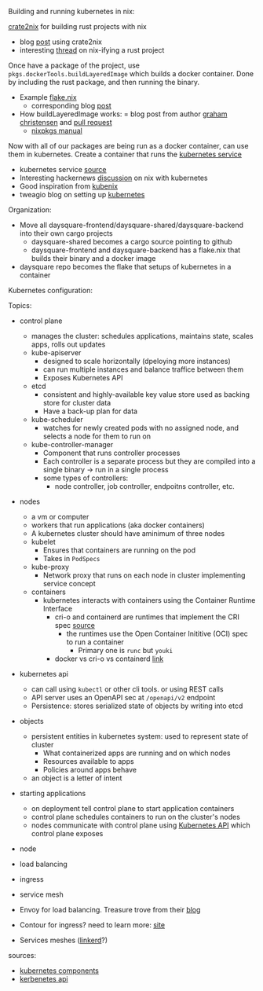 Building and running kubernetes in nix:

[crate2nix](https://github.com/kolloch/crate2nix) for building rust projects with nix

- blog [post](https://www.srid.ca/rust-nix) using crate2nix
- interesting [thread](https://old.reddit.com/r/rust/comments/mmbfnj/nixifying_a_rust_project/) on nix-ifying a rust project

Once have a package of the project, use `pkgs.dockerTools.buildLayeredImage` which builds a docker container. Done by including the rust package, and then running the binary.

- Example [flake.nix](https://github.com/wagdav/thewagner.net/blob/fcda05cf33ca24ed97a0a71a9139de72ecdc90c9/flake.nix#L52-L75)
    - corresponding blog [post](https://thewagner.net/blog/2021/02/25/building-container-images-with-nix/)
- How buildLayeredImage works:
    = blog post from author [graham christensen](https://grahamc.com/blog/nix-and-layered-docker-images) and [pull request](https://github.com/NixOS/nixpkgs/pull/47411)
    - [nixpkgs manual](https://nixos.org/manual/nixpkgs/stable/)

Now with all of our packages are being run as a docker container, can use them in kubernetes. Create a container that runs the [kubernetes service](https://nixos.wiki/wiki/Kubernetes)

- kubernetes service [source](https://github.com/NixOS/nixpkgs/blob/master/nixos/modules/services/cluster/kubernetes/default.nix)
- Interesting hackernews [discussion](https://news.ycombinator.com/item?id=22858558) on nix with kubernetes
- Good inspiration from [kubenix](https://github.com/xtruder/kubenix)
- tweagio blog on setting up [kubernetes](https://www.tweag.io/blog/2019-03-07-configuring-and-testing-kubernetes-clusters/)

Organization:
- Move all daysquare-frontend/daysquare-shared/daysquare-backend into their own cargo projects
    - daysquare-shared becomes a cargo source pointing to github
    - daysquare-frontend and daysquare-backend has a flake.nix that builds their binary and a docker image
- daysquare repo becomes the flake that setups of kubernetes in a container

Kubernetes configuration:

Topics:

- control plane
    - manages the cluster: schedules applications, maintains state, scales apps, rolls out updates
    - kube-apiserver
        - designed to scale horizontally (dpeloying more instances)
        - can run multiple instances and balance traffice between them
        - Exposes Kubernetes API
    - etcd
        - consistent and highly-available key value store used as backing store for cluster data
        - Have a back-up plan for data
    - kube-scheduler
        - watches for newly created pods with no assigned node, and selects a node for them to run on
    - kube-controller-manager
        - Component that runs controller processes
        - Each controller is a separate process but they are compiled into a single binary -> run in a single process
        - some types of controllers:
            - node controller, job controller, endpoitns controller, etc.
- nodes
    - a vm or computer
    - workers that run applications (aka docker containers)
    - A kubernetes cluster should have  aminimum of three nodes
    - kubelet
        - Ensures that containers are running on the pod
        - Takes in `PodSpecs`
    - kube-proxy
        - Network proxy that runs on each node in cluster implementing service concept
    - containers
        - kubernetes interacts with containers using the Container Runtime Interface
            - cri-o and containerd are runtimes that implement the CRI spec [source](https://www.tutorialworks.com/difference-docker-containerd-runc-crio-oci/)
                - the runtimes use the Open Container Inititive (OCI) spec to run a container
                    - Primary one is `runc` but `youki`
            - docker vs cri-o vs containerd [link](https://computingforgeeks.com/docker-vs-cri-o-vs-containerd/)
- kubernetes api 
    - can call using `kubectl` or other cli tools. or using REST calls
    - API server uses an OpenAPI sec at `/openapi/v2` endpoint
    - Persistence: stores serialized state of objects by writing into etcd
- objects
    - persistent entities in kubernetes system: used to represent state of cluster
        - What containerized apps are running and on which nodes
        - Resources available to apps
        - Policies around apps behave
    - an object is a letter of intent
    

- starting applications
    - on deployment tell control plane to start application containers
    - control plane schedules containers to run on the cluster's nodes
    - nodes communicate with control plane using [Kubernetes API](https://kubernetes.io/docs/tutorials/kubernetes-basics/create-cluster/cluster-intro/) which control plane exposes

- node
- load balancing
- ingress
- service mesh

- Envoy for load balancing. Treasure trove from their [blog](https://blog.envoyproxy.io/archive)
- Contour for ingress? need to learn more: [site](https://projectcontour.io/)
- Services meshes ([linkerd](https://linkerd.io/)?)

sources:

- [kubernetes components](https://kubernetes.io/docs/concepts/overview/components/)
- [kerbenetes api](https://kubernetes.io/docs/concepts/overview/kubernetes-api/)
